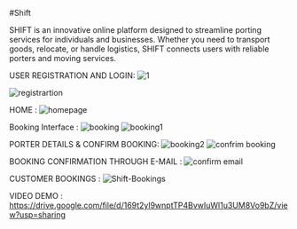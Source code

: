 
#Shift 

SHIFT is an innovative online platform designed to streamline porting services for individuals and businesses.
Whether you need to transport goods, relocate, or handle logistics, SHIFT connects users with reliable porters and moving services.

 
USER REGISTRATION AND LOGIN:
![1](https://github.com/user-attachments/assets/6654bf35-6104-44c8-b7fa-d96ef3c83582)

![registrartion](https://github.com/user-attachments/assets/d4a57f4d-c50f-449a-a8de-889259901729)



HOME :
![homepage](https://github.com/user-attachments/assets/730d5053-31c4-424c-b086-9e45fc8edcfb)

Booking Interface :
![booking](https://github.com/user-attachments/assets/123a482d-e46e-45c3-bb5c-efb3c8921383)
![booking1](https://github.com/user-attachments/assets/53e68d50-04ad-4044-8ef5-a86816d8ee95)

PORTER DETAILS & CONFIRM BOOKING:
![booking2](https://github.com/user-attachments/assets/35b766e2-27ea-48d0-9e20-65018d9e3c3b)
![confrim booking](https://github.com/user-attachments/assets/66f2c3a3-e253-4e3b-a40d-0752d07af581)



 BOOKING CONFIRMATION THROUGH E-MAIL :
![confirm email](https://github.com/user-attachments/assets/e411c0d1-63c1-4d70-b7ad-fc1d2af962af)


CUSTOMER BOOKINGS :
![Shift-Bookings](https://github.com/user-attachments/assets/a4a1913a-3e60-4380-b865-2741e6a81e3a)



VIDEO DEMO :
https://drive.google.com/file/d/169t2yl9wnptTP4BvwIuWl1u3UM8Vo9bZ/view?usp=sharing




